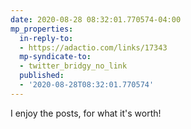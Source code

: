 ```yaml
---
date: 2020-08-28 08:32:01.770574-04:00
mp_properties:
  in-reply-to:
  - https://adactio.com/links/17343
  mp-syndicate-to:
  - twitter_bridgy_no_link
  published:
  - '2020-08-28T08:32:01.770574'
---
```


I enjoy the posts, for what it's worth!